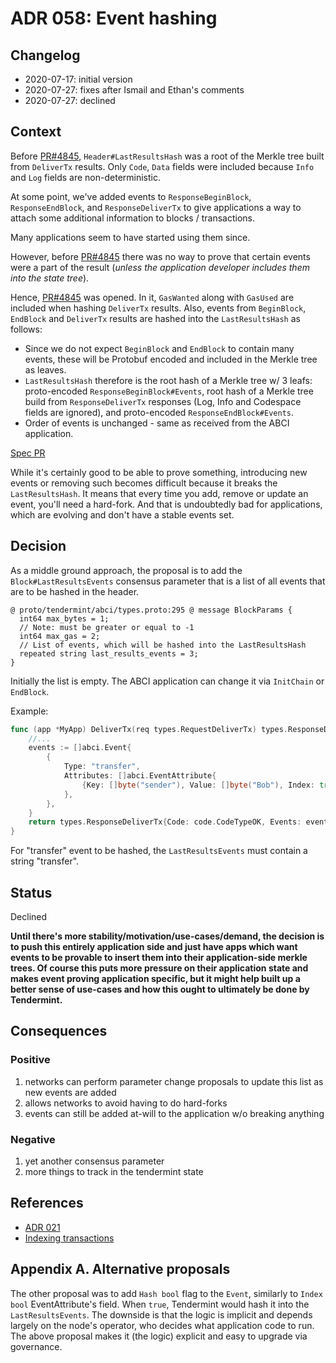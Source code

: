 # ADR 058: Event hashing

## Changelog

- 2020-07-17: initial version
- 2020-07-27: fixes after Ismail and Ethan's comments
- 2020-07-27: declined

## Context

Before [PR#4845](https://github.com/sisu-network/tendermint/pull/4845),
`Header#LastResultsHash` was a root of the Merkle tree built from `DeliverTx`
results. Only `Code`, `Data` fields were included because `Info` and `Log`
fields are non-deterministic.

At some point, we've added events to `ResponseBeginBlock`, `ResponseEndBlock`,
and `ResponseDeliverTx` to give applications a way to attach some additional
information to blocks / transactions.

Many applications seem to have started using them since.

However, before [PR#4845](https://github.com/sisu-network/tendermint/pull/4845)
there was no way to prove that certain events were a part of the result
(_unless the application developer includes them into the state tree_).

Hence, [PR#4845](https://github.com/sisu-network/tendermint/pull/4845) was
opened. In it, `GasWanted` along with `GasUsed` are included when hashing
`DeliverTx` results. Also, events from `BeginBlock`, `EndBlock` and `DeliverTx`
results are hashed into the `LastResultsHash` as follows:

- Since we do not expect `BeginBlock` and `EndBlock` to contain many events,
  these will be Protobuf encoded and included in the Merkle tree as leaves.
- `LastResultsHash` therefore is the root hash of a Merkle tree w/ 3 leafs:
  proto-encoded `ResponseBeginBlock#Events`, root hash of a Merkle tree build
  from `ResponseDeliverTx` responses (Log, Info and Codespace fields are
  ignored), and proto-encoded `ResponseEndBlock#Events`.
- Order of events is unchanged - same as received from the ABCI application.

[Spec PR](https://github.com/tendermint/spec/pull/97/files)

While it's certainly good to be able to prove something, introducing new events
or removing such becomes difficult because it breaks the `LastResultsHash`. It
means that every time you add, remove or update an event, you'll need a
hard-fork. And that is undoubtedly bad for applications, which are evolving and
don't have a stable events set.

## Decision

As a middle ground approach, the proposal is to add the
`Block#LastResultsEvents` consensus parameter that is a list of all events that
are to be hashed in the header.

```
@ proto/tendermint/abci/types.proto:295 @ message BlockParams {
  int64 max_bytes = 1;
  // Note: must be greater or equal to -1
  int64 max_gas = 2;
  // List of events, which will be hashed into the LastResultsHash
  repeated string last_results_events = 3;
}
```

Initially the list is empty. The ABCI application can change it via `InitChain`
or `EndBlock`.

Example:

```go
func (app *MyApp) DeliverTx(req types.RequestDeliverTx) types.ResponseDeliverTx {
    //...
    events := []abci.Event{
        {
            Type: "transfer",
            Attributes: []abci.EventAttribute{
                {Key: []byte("sender"), Value: []byte("Bob"), Index: true},
            },
        },
    }
    return types.ResponseDeliverTx{Code: code.CodeTypeOK, Events: events}
}
```

For "transfer" event to be hashed, the `LastResultsEvents` must contain a
string "transfer".

## Status

Declined

**Until there's more stability/motivation/use-cases/demand, the decision is to
push this entirely application side and just have apps which want events to be
provable to insert them into their application-side merkle trees. Of course
this puts more pressure on their application state and makes event proving
application specific, but it might help built up a better sense of use-cases
and how this ought to ultimately be done by Tendermint.**

## Consequences

### Positive

1. networks can perform parameter change proposals to update this list as new events are added
2. allows networks to avoid having to do hard-forks
3. events can still be added at-will to the application w/o breaking anything

### Negative

1. yet another consensus parameter
2. more things to track in the tendermint state

## References

- [ADR 021](./adr-021-abci-events.md)
- [Indexing transactions](../app-dev/indexing-transactions.md)

## Appendix A. Alternative proposals

The other proposal was to add `Hash bool` flag to the `Event`, similarly to
`Index bool` EventAttribute's field. When `true`, Tendermint would hash it into
the `LastResultsEvents`. The downside is that the logic is implicit and depends
largely on the node's operator, who decides what application code to run. The
above proposal makes it (the logic) explicit and easy to upgrade via
governance.

